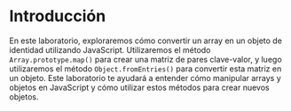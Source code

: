 # Introducción

En este laboratorio, exploraremos cómo convertir un array en un objeto de identidad utilizando JavaScript. Utilizaremos el método `Array.prototype.map()` para crear una matriz de pares clave-valor, y luego utilizaremos el método `Object.fromEntries()` para convertir esta matriz en un objeto. Este laboratorio te ayudará a entender cómo manipular arrays y objetos en JavaScript y cómo utilizar estos métodos para crear nuevos objetos.

